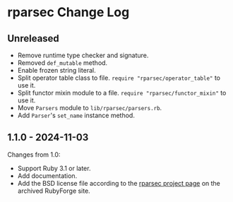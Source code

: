 # rparsec Change Log

## Unreleased

* Remove runtime type checker and signature.
* Removed `def_mutable` method.
* Enable frozen string literal.
* Split operator table class to file.  `require
  "rparsec/operator_table"` to use it.
* Split functor mixin module to a file.  `require
  "rparsec/functor_mixin"` to use it.
* Move `Parsers` module to `lib/rparsec/parsers.rb`.
* Add `Parser`'s `set_name` instance method.

## 1.1.0 - 2024-11-03

Changes from 1.0:

* Support Ruby 3.1 or later.
* Add documentation.
* Add the BSD license file according to the [rparsec project page](https://web.archive.org/web/20140515214123/https://rubyforge.org/projects/rparsec/) on the archived RubyForge site.
